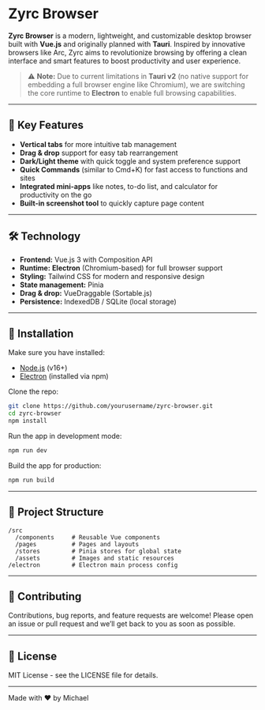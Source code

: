 # Zyrc Browser

**Zyrc Browser** is a modern, lightweight, and customizable desktop browser built with **Vue.js** and originally planned with **Tauri**.
Inspired by innovative browsers like Arc, Zyrc aims to revolutionize browsing by offering a clean interface and smart features to boost productivity and user experience.

> ⚠️ **Note:** Due to current limitations in **Tauri v2** (no native support for embedding a full browser engine like Chromium), we are switching the core runtime to **Electron** to enable full browsing capabilities.

---

## 🚀 Key Features

* **Vertical tabs** for more intuitive tab management
* **Drag & drop** support for easy tab rearrangement
* **Dark/Light theme** with quick toggle and system preference support
* **Quick Commands** (similar to Cmd+K) for fast access to functions and sites
* **Integrated mini-apps** like notes, to-do list, and calculator for productivity on the go
* **Built-in screenshot tool** to quickly capture page content

---

## 🛠️ Technology

* **Frontend:** Vue.js 3 with Composition API
* **Runtime:** **Electron** (Chromium-based) for full browser support
* **Styling:** Tailwind CSS for modern and responsive design
* **State management:** Pinia
* **Drag & drop:** VueDraggable (Sortable.js)
* **Persistence:** IndexedDB / SQLite (local storage)

---

## 📅 Installation

Make sure you have installed:

* [Node.js](https://nodejs.org/en/) (v16+)
* [Electron](https://www.electronjs.org/) (installed via npm)

Clone the repo:

```bash
git clone https://github.com/yourusername/zyrc-browser.git
cd zyrc-browser
npm install
```

Run the app in development mode:

```bash
npm run dev
```

Build the app for production:

```bash
npm run build
```

---

## 📂 Project Structure

```
/src
  /components     # Reusable Vue components
  /pages          # Pages and layouts
  /stores         # Pinia stores for global state
  /assets         # Images and static resources
/electron         # Electron main process config
```

---

## 🤝 Contributing

Contributions, bug reports, and feature requests are welcome!
Please open an issue or pull request and we’ll get back to you as soon as possible.

---

## 📄 License

MIT License - see the LICENSE file for details.

---

Made with ❤️ by Michael
